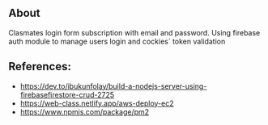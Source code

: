 ## About

Clasmates login form subscription with email and password.
Using firebase auth module to manage users login and cockies` token validation

## References:

- https://dev.to/ibukunfolay/build-a-nodejs-server-using-firebasefirestore-crud-2725
- https://web-class.netlify.app/aws-deploy-ec2
- https://www.npmjs.com/package/pm2

